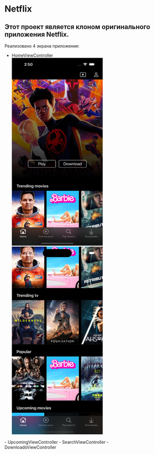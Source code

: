 # Netflix

## Этот проект является клоном оригинального приложения Netflix.

Реализовано 4 экрана приложения:
- HomeViewController
  <div>
  <img src="https://github.com/zabashtina/Netflix/blob/main/Netflix/Screenshots/HomeViewController1.png" width="300" height="620"/>&nbsp;
  <img src="https://github.com/zabashtina/Netflix/blob/main/Netflix/Screenshots/HomeViewController2.png" width="300" height="620"/>&nbsp;
</div>
- UpcomingViewController
- SearchViewController
- DownloadsViewController
